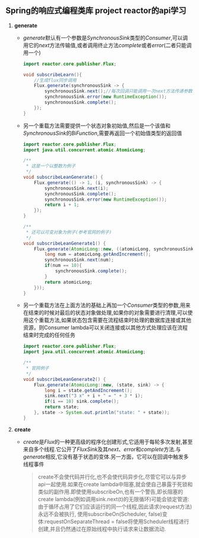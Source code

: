 ## Spring的响应式编程类库 project reactor的api学习

1. **generate** 
   + *generate*默认有一个参数是*SynchronousSink*类型的*Consumer*,可以调用它的*next*方法传输值,或者调用终止方法*complete*或者*error*(二者只能调用一个)

       ```java
       import reactor.core.publisher.Flux;
    
       void subscribeLearn(){
           //生成flux同步调用
           Flux.generate(synchronousSink -> {
               synchronousSink.next();//每次回调只能调用一次next方法传递参数,但是可以再调用一次error或者complete(error和complete只能调用一个)
               synchronousSink.error(new RuntimeException());
               synchronousSink.complete();
           });
       }
       ```

   + 另一个重载方法需要提供一个状态对象初始值,然后是一个该值和*SynchronousSink*的*BiFunction*,需要再返回一个初始值类型的返回值

        ```java
        import reactor.core.publisher.Flux;
        import java.util.concurrent.atomic.AtomicLong;
        
        /**
         * 这是一个以整数为例子
         */
        void subscribeLeanGenerate() {
            Flux.generate(() -> 1, (i, synchronousSink) -> {
                synchronousSink.next(i);
                synchronousSink.complete();
                synchronousSink.error(new RuntimeException());
                return i + 1;
            });
        }
        
        /**
         * 还可以可变对象为例子(参考官网的例子)
         */
        void subscribeLeanGenerate1() {
            Flux.generate(AtomicLong::new, ((atomicLong, synchronousSink) -> {
                long num = atomicLong.getAndIncrement();
                synchronousSink.next(num);
                if(num == 10){
                    synchronousSink.complete();
                }
                return atomicLong;
            }));
        }
        
        ```

   + 另一个重载方法在上面方法的基础上再加一个*Consumer*类型的参数,用来在结束的时候对最后的状态对象做处理,如果你的对象需要进行清理,可以使用这个重载方法,如果状态包含需要在流程结束时处理的数据库连接或其他资源，则Consumer lambda可以关闭连接或以其他方式处理应该在流程结束时完成的任何任务

        ```java
        import reactor.core.publisher.Flux;
        import java.util.concurrent.atomic.AtomicLong;
        
        /**
         * 官网例子
         */
        void subscribeLeanGenerate2() {
            Flux.generate(AtomicLong::new, (state, sink) -> {
                long i = state.getAndIncrement();
                sink.next("3 x" + i + " = " + 3 * i);
                if(i == 10) sink.complete();
                return state;
            }, state -> System.out.println("state: " + state));
        }
        ```

2. **create**
    + *create*是*Flux*的一种更高级的程序化创建形式,它适用于每轮多次发射,甚至来自多个线程.它公开了*FluxSink*及其*next*、*error*和*complete*方法.与*generate*相反,它没有基于状态的变体.另一方面，它可以在回调中触发多线程事件
      > create不会使代码并行化,也不会使代码异步化,尽管它可以与异步api一起使用.如果在create lambda中阻塞,就会使自己暴露于死锁和类似的副作用.即使使用subscribeOn,也有一个警告,即长阻塞的create lambda(例如调用sink.next(t)的无限循环)可能会锁定管道:由于循环占用了它们应该运行的同一个线程,因此请求(request方法)永远不会被执行,
      > 使用subscribeOn(Scheduler, false)变体:requestOnSeparateThread = false将使用Scheduler线程进行创建,并且仍然通过在原始线程中执行请求来让数据流动.